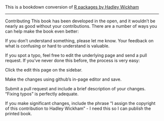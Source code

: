 This is a bookdown conversion of [R packages by Hadley Wickham](http://r-pkgs.had.co.nz)

--------------------------------------------

Contributing
This book has been developed in the open, and it wouldn’t be nearly as good without your contributions. There are a number of ways you can help make the book even better:

If you don’t understand something, please let me know. Your feedback on what is confusing or hard to understand is valuable.

If you spot a typo, feel free to edit the underlying page and send a pull request. If you’ve never done this before, the process is very easy:

Click the edit this page on the sidebar.

Make the changes using github’s in-page editor and save.

Submit a pull request and include a brief description of your changes. “Fixing typos” is perfectly adequate.

If you make significant changes, include the phrase “I assign the copyright of this contribution to Hadley Wickham” - I need this so I can publish the printed book.